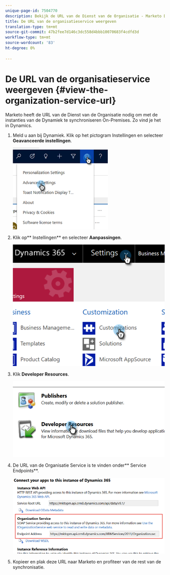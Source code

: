 ```yaml
---
unique-page-id: 7504770
description: Bekijk de URL van de Dienst van de Organisatie - Marketo Docs - de Documentatie van het Product
title: De URL van de organisatieservice weergeven
translation-type: tm+mt
source-git-commit: 47b2fee7d146c3dc558d4bbb10070683f4cdfd3d
workflow-type: tm+mt
source-wordcount: '83'
ht-degree: 0%

---
```



# De URL van de organisatieservice weergeven {#view-the-organization-service-url}

Marketo heeft de URL van de Dienst van de Organisatie nodig om met de instanties van de Dynamiek te synchroniseren On-Premises. Zo vind je het in Dynamics.

1. Meld u aan bij Dynamiek. Klik op het pictogram Instellingen en selecteer **Geavanceerde instellingen**.

   ![](assets/one.png)

1. Klik op** Instellingen** en selecteer **Aanpassingen**.

   ![](assets/two.png)

1. Klik **Developer Resources**.

   ![](assets/three.png)

1. De URL van de Organisatie Service is te vinden onder** Service Endpoints**.

   ![](assets/four.png)

1. Kopieer en plak deze URL naar Marketo en profiteer van de rest van de synchronisatie.

